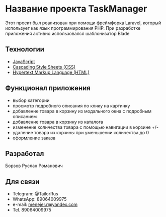 # Название проекта TaskManager
Этот проект был реализован при помощи фреймфорка Laravel, который использует как язык программирования PHP.
При разработке приложения активно использовался шаблонизатор Blade

## Технологии
- [JavaScript](https://learn.javascript.ru/)
- [Cascading Style Sheets (CSS)](https://developer.mozilla.org/ru/docs/Web/CSS)
- [Hypertext Markup Language (HTML)](https://developer.mozilla.org/ru/docs/Learn/Getting_started_with_the_web/HTML_basics)


## Функционал приложения
- выбор категории 
- просмотр подробного описания по клику на картинку
- добавление товара в корзину из модального окна с подробным описанием
- добавление товара в корзину из каталога
- изменение количества товара с помощью навигации в корзине +/-
- удаление товара из корзины при уменьшении количества до 0
- оформление заказа

## Разработал
Борзов Руслан Романович 


## Для связи
- Telegram: @TailorRus
- WhatsApp: 89064009975
- e-mail: menejer.r@yandex.com
- Tel. 89064009975
